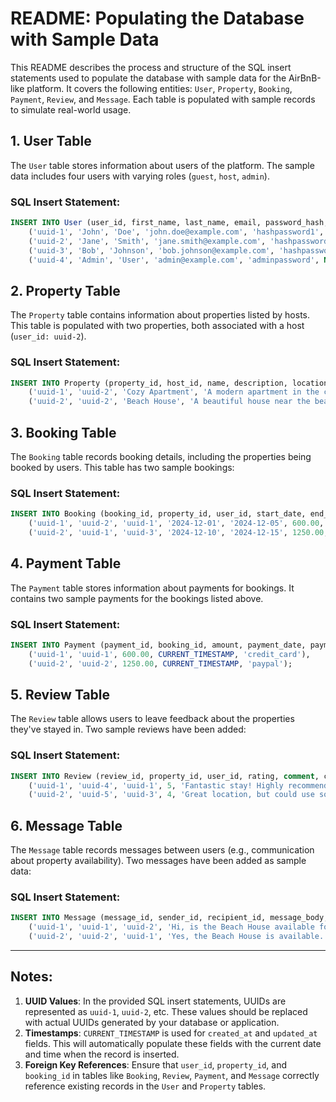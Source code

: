 # README: Populating the Database with Sample Data

This README describes the process and structure of the SQL insert statements used to populate the database with sample data for the AirBnB-like platform. It covers the following entities: `User`, `Property`, `Booking`, `Payment`, `Review`, and `Message`. Each table is populated with sample records to simulate real-world usage.

## 1. User Table

The `User` table stores information about users of the platform. The sample data includes four users with varying roles (`guest`, `host`, `admin`).

### SQL Insert Statement:
```sql
INSERT INTO User (user_id, first_name, last_name, email, password_hash, phone_number, role, created_at) VALUES
    ('uuid-1', 'John', 'Doe', 'john.doe@example.com', 'hashpassword1', '1234567890', 'guest', CURRENT_TIMESTAMP),
    ('uuid-2', 'Jane', 'Smith', 'jane.smith@example.com', 'hashpassword2', '0987654321', 'host', CURRENT_TIMESTAMP),
    ('uuid-3', 'Bob', 'Johnson', 'bob.johnson@example.com', 'hashpassword3', '0811118874', 'guest', CURRENT_TIMESTAMP),
    ('uuid-4', 'Admin', 'User', 'admin@example.com', 'adminpassword', NULL, 'admin', CURRENT_TIMESTAMP);
```

## 2. Property Table

The `Property` table contains information about properties listed by hosts. This table is populated with two properties, both associated with a host (`user_id: uuid-2`).

### SQL Insert Statement:
```sql
INSERT INTO Property (property_id, host_id, name, description, location, pricepernight, created_at, updated_at) VALUES
    ('uuid-1', 'uuid-2', 'Cozy Apartment', 'A modern apartment in the city center.', 'New York, USA', 150.00, CURRENT_TIMESTAMP, CURRENT_TIMESTAMP),
    ('uuid-2', 'uuid-2', 'Beach House', 'A beautiful house near the beach.', 'Miami, USA', 250.00, CURRENT_TIMESTAMP, CURRENT_TIMESTAMP);
```

## 3. Booking Table

The `Booking` table records booking details, including the properties being booked by users. This table has two sample bookings:

### SQL Insert Statement:
```sql
INSERT INTO Booking (booking_id, property_id, user_id, start_date, end_date, total_price, status, created_at) VALUES
    ('uuid-1', 'uuid-2', 'uuid-1', '2024-12-01', '2024-12-05', 600.00, 'confirmed', CURRENT_TIMESTAMP),
    ('uuid-2', 'uuid-1', 'uuid-3', '2024-12-10', '2024-12-15', 1250.00, 'pending', CURRENT_TIMESTAMP);
```

## 4. Payment Table

The `Payment` table stores information about payments for bookings. It contains two sample payments for the bookings listed above.

### SQL Insert Statement:
```sql
INSERT INTO Payment (payment_id, booking_id, amount, payment_date, payment_method) VALUES
    ('uuid-1', 'uuid-1', 600.00, CURRENT_TIMESTAMP, 'credit_card'),
    ('uuid-2', 'uuid-2', 1250.00, CURRENT_TIMESTAMP, 'paypal');
```

## 5. Review Table

The `Review` table allows users to leave feedback about the properties they've stayed in. Two sample reviews have been added:

### SQL Insert Statement:
```sql
INSERT INTO Review (review_id, property_id, user_id, rating, comment, created_at) VALUES
    ('uuid-1', 'uuid-4', 'uuid-1', 5, 'Fantastic stay! Highly recommend.', CURRENT_TIMESTAMP),
    ('uuid-2', 'uuid-5', 'uuid-3', 4, 'Great location, but could use some upgrades.', CURRENT_TIMESTAMP);
```

## 6. Message Table

The `Message` table records messages between users (e.g., communication about property availability). Two messages have been added as sample data:

### SQL Insert Statement:
```sql
INSERT INTO Message (message_id, sender_id, recipient_id, message_body, sent_at) VALUES
    ('uuid-1', 'uuid-1', 'uuid-2', 'Hi, is the Beach House available for next weekend?', CURRENT_TIMESTAMP),
    ('uuid-2', 'uuid-2', 'uuid-1', 'Yes, the Beach House is available. Let me know if you would like to book.', CURRENT_TIMESTAMP);
```

---

## Notes:
1. **UUID Values**: In the provided SQL insert statements, UUIDs are represented as `uuid-1`, `uuid-2`, etc. These values should be replaced with actual UUIDs generated by your database or application.
2. **Timestamps**: `CURRENT_TIMESTAMP` is used for `created_at` and `updated_at` fields. This will automatically populate these fields with the current date and time when the record is inserted.
3. **Foreign Key References**: Ensure that `user_id`, `property_id`, and `booking_id` in tables like `Booking`, `Review`, `Payment`, and `Message` correctly reference existing records in the `User` and `Property` tables.

